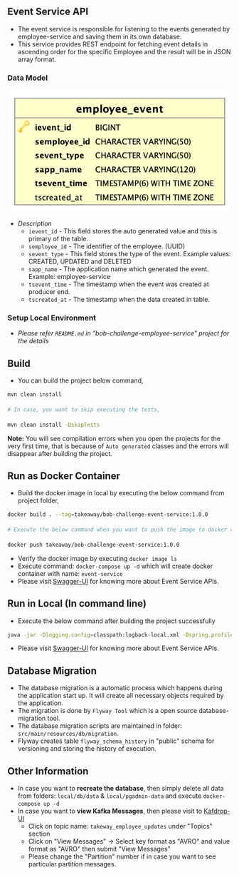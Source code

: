 ## Event Service API

 - The event service is responsible for listening to the events generated by employee-service and saving them in its own database. 
 - This service provides REST endpoint for fetching event details in ascending order for the specific Employee and the result will be in JSON array format. 

### Data Model

![Alt text](doc_source/db_model.png)

- *Description*
    - `ievent_id` - This field stores the auto generated value and this is primary of the table.
    - `semployee_id` - The identifier of the employee. (UUID)
    - `sevent_type` - This field stores the type of the event. Example values: CREATED, UPDATED and DELETED
    - `sapp_name` - The application name which generated the event. Example: employee-service
    - `tsevent_time` - The timestamp when the event was created at producer end.
    - `tscreated_at` - The timestamp when the data created in table.

### Setup Local Environment

- *Please refer `README.md` in "bob-challenge-employee-service" project for the details*
    
## Build

- You can build the project below command,

```bash
mvn clean install

# In case, you want to skip executing the tests,

mvn clean install -DskipTests
```

**Note:** You will see compilation errors when you open the projects for the very first time, that is because of `Auto generated` classes and the errors will disappear after building the project.  

## Run as Docker Container

- Build the docker image in local by executing the below command from project folder,

```bash
docker build . --tag=takeaway/bob-challenge-event-service:1.0.0

# Execute the below command when you want to push the image to docker registry

docker push takeaway/bob-challenge-event-service:1.0.0
```

- Verify the docker image by executing `docker image ls`
- Execute command: `docker-compose up -d` which will create docker container with name: `event-service`
- Please visit [Swagger-UI](http://localhost:8090/takeaway/swagger-ui/index.html) for knowing more about Event Service APIs. 

## Run in Local (In command line)

- Execute the below command after building the project successfully

```bash
java -jar -Dlogging.config=classpath:logback-local.xml -Dspring.profiles.active=local bob-challenge-event-service-1.0.0.jar
```
- Please visit [Swagger-UI](http://localhost:8090/takeaway/swagger-ui/index.html) for knowing more about Event Service APIs. 

## Database Migration

- The database migration is a automatic process which happens during the application start up. It will create all necessary objects required by the application.
- The migration is done by `Flyway Tool` which is a open source database-migration tool.
- The database migration scripts are maintained in folder: `src/main/resources/db/migration`.
- Flyway creates table `flyway_schema_history` in "public" schema for versioning and storing the history of execution.

## Other Information

- In case you want to **recreate the database**, then simply delete all data from folders: `local/db/data` & `local/pgadmin-data` and execute `docker-compose up -d`
- In case you want to **view Kafka Messages**, then please visit to [Kafdrop-UI](http://localhost:9100)
    - Click on topic name: `takeway_employee_updates` under "Topics" section
    - Click on "View Messages" -> Select key format as "AVRO" and value format as "AVRO" then submit "View Messages"
    - Please change the "Partition" number if in case you want to see particular partition messages.